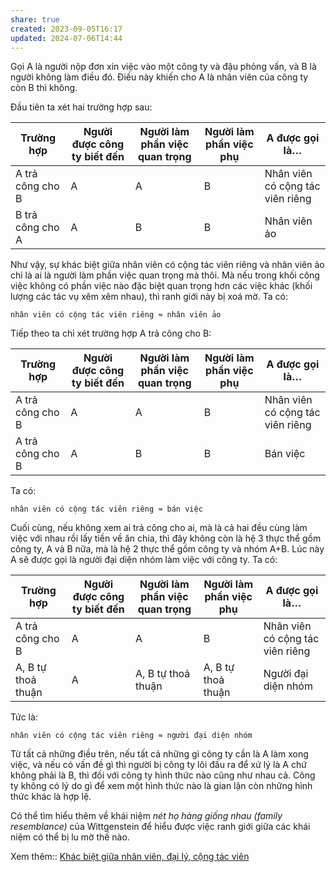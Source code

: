 ```yaml
---
share: true
created: 2023-09-05T16:17
updated: 2024-07-06T14:44
---
```

Gọi A là người nộp đơn xin việc vào một công ty và đậu phỏng vấn, và B là người không làm điều đó. Điều này khiến cho A là nhân viên của công ty còn B thì không.

Đầu tiên ta xét hai trường hợp sau:

| Trường hợp       | Người được công ty biết đến | Người làm phần việc quan trọng | Người làm phần việc phụ | A được gọi là…                 |
| ---------------- | --------------------------- | ------------------------------ | ----------------------- | -------------------------------- |
| A trả công cho B | A                           | A                              | B                       | Nhân viên có cộng tác viên riêng |
| B trả công cho A | A                           | B                              | B                       | Nhân viên ảo                     |

Như vậy, sự khác biệt giữa nhân viên có cộng tác viên riêng và nhân viên ảo chỉ là ai là người làm phần việc quan trọng mà thôi. Mà nếu trong khối công việc không có phần việc nào đặc biệt quan trọng hơn các việc khác (khối lượng các tác vụ xêm xêm nhau), thì ranh giới này bị xoá mờ. Ta có:

```
nhân viên có cộng tác viên riêng ≈ nhân viên ảo 
```

Tiếp theo ta chỉ xét trường hợp A trả công cho B:

| Trường hợp       | Người được công ty biết đến | Người làm phần việc quan trọng | Người làm phần việc phụ | A được gọi là…                 |
| ---------------- | --------------------------- | ------------------------------ | ----------------------- | -------------------------------- |
| A trả công cho B | A                           | A                              | B                       | Nhân viên có cộng tác viên riêng |
| A trả công cho B | A                           | B                              | B                       | Bán việc                         |

Ta có:
```
nhân viên có cộng tác viên riêng ≈ bán việc
```

Cuối cùng, nếu không xem ai trả công cho ai, mà là cả hai đều cùng làm việc với nhau rồi lấy tiền về ăn chia, thì đây không còn là hệ 3 thực thể gồm công ty, A và B nữa, mà là hệ 2 thực thể gồm công ty và nhóm A+B. Lúc này A sẽ được gọi là người đại diện nhóm làm việc với công ty. Ta có:

| Trường hợp         | Người được công ty biết đến | Người làm phần việc quan trọng | Người làm phần việc phụ | A được gọi là…                 |
| ------------------ | --------------------------- | ------------------------------ | ----------------------- | -------------------------------- |
| A trả công cho B   | A                           | A                              | B                       | Nhân viên có cộng tác viên riêng |
| A, B tự thoả thuận | A                           | A, B tự thoả thuận             | A, B tự thoả thuận      | Người đại diện nhóm              |
Tức là:
```
nhân viên có cộng tác viên riêng ≈ người đại diện nhóm
```

Từ tất cả những điều trên, nếu tất cả những gì công ty cần là A làm xong việc, và nếu có vấn đề gì thì người bị công ty lôi đầu ra để xử lý là A chứ không phải là B, thì đối với công ty hình thức nào cũng như nhau cả. Công ty không có lý do gì để xem một hình thức nào là gian lận còn những hình thức khác là hợp lệ.

Có thể tìm hiểu thêm về khái niệm *nét họ hàng giống nhau (family resemblance)* của Wittgenstein để hiểu được việc ranh giới giữa các khái niệm có thể bị lu mờ thế nào.

Xem thêm:: [Khác biệt giữa nhân viên, đại lý, cộng tác viên](./Fintech/Kh%C3%A1c%20bi%E1%BB%87t%20gi%E1%BB%AFa%20nh%C3%A2n%20vi%C3%AAn,%20%C4%91%E1%BA%A1i%20l%C3%BD,%20c%E1%BB%99ng%20t%C3%A1c%20vi%C3%AAn.md)